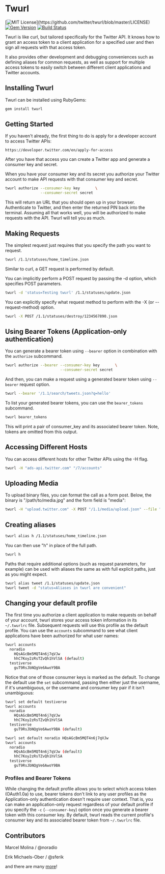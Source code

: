 # Twurl

[![MIT License](https://img.shields.io/apm/l/atomic-design-ui.svg?)](https://github.com/twitter/twurl/blob/master/LICENSE)
 [![Gem Version](https://badge.fury.io/rb/twurl.svg)](https://badge.fury.io/rb/twurl)
  [![Build Status](https://travis-ci.com/twitter/twurl.svg?branch=master)](https://travis-ci.com/twitter/twurl)

Twurl is like curl, but tailored specifically for the Twitter API.
It knows how to grant an access token to a client application for
a specified user and then sign all requests with that access token.

It also provides other development and debugging conveniences such
as defining aliases for common requests, as well as support for
multiple access tokens to easily switch between different client
applications and Twitter accounts.

## Installing Twurl

Twurl can be installed using RubyGems:

```sh
gem install twurl
```

## Getting Started

If you haven't already, the first thing to do is apply for a developer account to access Twitter APIs:

```text
https://developer.twitter.com/en/apply-for-access
```

After you have that access you can create a Twitter app and generate a consumer key and secret.

When you have your consumer key and its secret you authorize
your Twitter account to make API requests with that consumer key
and secret.

```sh
twurl authorize --consumer-key key       \
                --consumer-secret secret
```

This will return an URL that you should open up in your browser.
Authenticate to Twitter, and then enter the returned PIN back into
the terminal.  Assuming all that works well, you will be authorized
to make requests with the API. Twurl will tell you as much.

## Making Requests

The simplest request just requires that you specify the path you
want to request.

```sh
twurl /1.1/statuses/home_timeline.json
```

Similar to curl, a GET request is performed by default.

You can implicitly perform a POST request by passing the -d option,
which specifies POST parameters.

```sh
twurl -d 'status=Testing twurl' /1.1/statuses/update.json
```

You can explicitly specify what request method to perform with
the -X (or --request-method) option.

```sh
twurl -X POST /1.1/statuses/destroy/1234567890.json
```

## Using Bearer Tokens (Application-only authentication)

You can generate a bearer token using `--bearer` option in combination with the `authorize` subcommand.

```sh
twurl authorize --bearer --consumer-key key       \
                         --consumer-secret secret
```

And then, you can make a request using a generated bearer token using `--bearer` request option.

```sh
twurl --bearer '/1.1/search/tweets.json?q=hello'
```

To list your generated bearer tokens, you can use the `bearer_tokens` subcommand.

```sh
twurl bearer_tokens
```

This will print a pair of consumer_key and its associated bearer token. Note, tokens are omitted from this output.

## Accessing Different Hosts

You can access different hosts for other Twitter APIs using the -H flag.

```sh
twurl -H "ads-api.twitter.com" "/7/accounts"
```

## Uploading Media

To upload binary files, you can format the call as a form post. Below, the binary is "/path/to/media.jpg" and the form field is "media":

```sh
twurl -H "upload.twitter.com" -X POST "/1.1/media/upload.json" --file "/path/to/media.jpg" --file-field "media"
```

## Creating aliases

```sh
twurl alias h /1.1/statuses/home_timeline.json
```

You can then use "h" in place of the full path.

```sh
twurl h
```

Paths that require additional options (such as request parameters, for example) can be used with aliases the same as with full explicit paths, just as you might expect.

```sh
twurl alias tweet /1.1/statuses/update.json
twurl tweet -d "status=Aliases in twurl are convenient"
```

## Changing your default profile

The first time you authorize a client application to make requests on behalf of your account, twurl stores your access token information in its `~/.twurlrc` file. Subsequent requests will use this profile as the default profile. You can use the `accounts` subcommand to see what client applications have been authorized for what user names:

```sh
twurl accounts
  noradio
    HQsAGcBm5MQT4n6j7qVJw
    hhC7Koy2zRsTZvQh1hVlSA (default)
  testiverse
    guT9RsJbNQgVe6AwoY9BA
```

Notice that one of those consumer keys is marked as the default. To change the default use the `set` subcommand, passing then either just the username, if it's unambiguous, or the username and consumer key pair if it isn't unambiguous:

```sh
twurl set default testiverse
twurl accounts
  noradio
    HQsAGcBm5MQT4n6j7qVJw
    hhC7Koy2zRsTZvQh1hVlSA
  testiverse
    guT9RsJbNQgVe6AwoY9BA (default)
```

```sh
twurl set default noradio HQsAGcBm5MQT4n6j7qVJw
twurl accounts
  noradio
    HQsAGcBm5MQT4n6j7qVJw (default)
    hhC7Koy2zRsTZvQh1hVlSA
  testiverse
    guT9RsJbNQgVe6AwoY9BA
```

### Profiles and Bearer Tokens

While changing the default profile allows you to select which access token (OAuth1.0a) to use, bearer tokens don't link to any user profiles as the Application-only authentication doesn't require user context. That is, you can make an application-only request regardless of your default profile if you specify the `-c` (`--consumer-key`) option once you generate a bearer token with this consumer key. By default, twurl reads the current profile's consumer key and its associated bearer token from `~/.twurlrc` file.

## Contributors

Marcel Molina / @noradio

Erik Michaels-Ober / @sferik

and there are many [more](https://github.com/twitter/twurl/graphs/contributors)!
